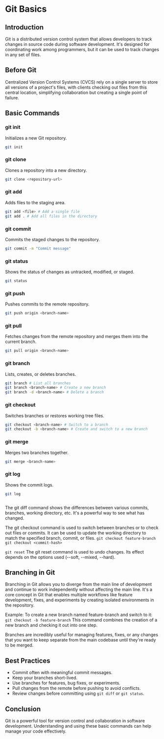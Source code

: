 
# Git Basics

## Introduction
Git is a distributed version control system that allows developers to track changes in source code during software development. It's designed for coordinating work among programmers, but it can be used to track changes in any set of files.

## Before Git
Centralized Version Control Systems (CVCS) rely on a single server to store all versions of a project's files, with clients checking out files from this central location, simplifying collaboration but creating a single point of failure.

## Basic Commands

### git init
Initializes a new Git repository.

```bash
git init
```

### git clone
Clones a repository into a new directory.

```bash
git clone <repository-url>
```

### git add
Adds files to the staging area.

```bash
git add <file> # Add a single file
git add . # Add all files in the directory
```

### git commit
Commits the staged changes to the repository.

```bash
git commit -m "Commit message"
```

### git status
Shows the status of changes as untracked, modified, or staged.

```bash
git status
```

### git push
Pushes commits to the remote repository.

```bash
git push origin <branch-name>
```

### git pull
Fetches changes from the remote repository and merges them into the current branch.

```bash
git pull origin <branch-name>
```

### git branch
Lists, creates, or deletes branches.

```bash
git branch # List all branches
git branch <branch-name> # Create a new branch
git branch -d <branch-name> # Delete a branch
```

### git checkout
Switches branches or restores working tree files.

```bash
git checkout <branch-name> # Switch to a branch
git checkout -b <branch-name> # Create and switch to a new branch
```

### git merge
Merges two branches together.

```bash
git merge <branch-name>
```

### git log
Shows the commit logs.

```bash
git log
```

 ```git diff
 ```
The git diff command shows the differences between various commits, branches, working directory, etc. It's a powerful way to see what has changed.

The git checkout command is used to switch between branches or to check out files or commits. It can be used to update the working directory to match the specified branch, commit, or files.
```git checkout feature-branch```
```git checkout <commit-hash>```

`git reset`
The git reset command is used to undo changes. Its effect depends on the options used (--soft, --mixed, --hard).

## Branching in Git
Branching in Git allows you to diverge from the main line of development and continue to work independently without affecting the main line. It's a core concept in Git that enables multiple workflows like feature development, fixes, and experiments by creating isolated environments in the repository.

Example:
To create a new branch named feature-branch and switch to it:
`git checkout -b feature-branch`
This command combines the creation of a new branch and checking it out into one step.

Branches are incredibly useful for managing features, fixes, or any changes that you want to keep separate from the main codebase until they're ready to be merged.

## Best Practices
- Commit often with meaningful commit messages.
- Keep your branches short-lived.
- Use branches for features, bug fixes, or experiments.
- Pull changes from the remote before pushing to avoid conflicts.
- Review changes before committing using `git diff` or `git status`.

## Conclusion
Git is a powerful tool for version control and collaboration in software development. Understanding and using these basic commands can help manage your code effectively.
